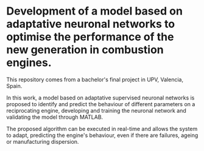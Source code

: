 # Development of a model based on adaptative neuronal networks to optimise the performance of the new generation in combustion engines.

This repository comes from a bachelor's final project in UPV, Valencia, Spain. 

In this work, a model based on adaptative supervised neuronal networks is proposed to identify and predict the behaviour of different parameters on a reciprocating engine, developing and training the neuronal network and validating the model through MATLAB.

The proposed algorithm can be executed in real-time and allows the system to adapt, predicting the engine's behaviour, even if there are failures, ageing or manufacturing dispersion.
